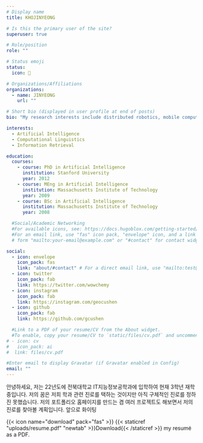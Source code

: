 ```yaml
---
# Display name
title: KHOJINYEONG

# Is this the primary user of the site?
superuser: true

# Role/position
role: ""

# Status emoji
status:
  icon: 🐤

# Organizations/Affiliations
organizations:
  - name: JINYEONG
    url: ""

# Short bio (displayed in user profile at end of posts)
bio: "My research interests include distributed robotics, mobile computing and programmable matter."

interests:
  - Artificial Intelligence
  - Computational Linguistics
  - Information Retrieval

education:
  courses:
    - course: PhD in Artificial Intelligence
      institution: Stanford University
      year: 2012
    - course: MEng in Artificial Intelligence
      institution: Massachusetts Institute of Technology
      year: 2009
    - course: BSc in Artificial Intelligence
      institution: Massachusetts Institute of Technology
      year: 2008

  #Social/Academic Networking
  #For available icons, see: https://docs.hugoblox.com/getting-started/page-builder/#icons
  #For an email link, use "fas" icon pack, "envelope" icon, and a link in the
  # form "mailto:your-email@example.com" or "#contact" for contact widget.

social:
  - icon: envelope
    icon_pack: fas
    link: "about/#contact" # For a direct email link, use "mailto:test@example.org".
  - icon: twitter
    icon_pack: fab
    link: https://twitter.com/wowchemy
  - icon: instagram
    icon_pack: fab
    link: https://instagram.com/geocushen
  - icon: github
    icon_pack: fab
    link: https://github.com/gcushen

  #Link to a PDF of your resume/CV from the About widget.
  #To enable, copy your resume/CV to `static/files/cv.pdf` and uncomment the lines below.
# - icon: cv
#   icon_pack: ai
#  link: files/cv.pdf

#Enter email to display Gravatar (if Gravatar enabled in Config)
email: ""
---
```


안녕하세요, 저는 22년도에 전북대학교 IT지능정보공학과에 입학하여 현재 3학년 재학중입니다.
저의 꿈은 저희 학과 관련 진로를 택하는 것이지만 아직 구체적인 진로를 정하진 못했습니다. 저의 포트폴리오 홈페이지를 만드는 겸 여러 프로젝트도 해보면서 저의 진로를 찾아볼 계획입니다. 앞으로 화이팅

{{< icon name="download" pack="fas" >}} {{< staticref "uploads/resume.pdf" "newtab" >}}Download{{< /staticref >}} my resumé as a PDF.
